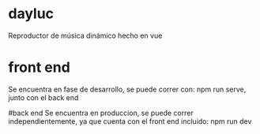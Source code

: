 # dayluc
Reproductor de música dinámico hecho en vue

# front end
Se encuentra en fase de desarrollo, se puede correr con: npm run serve, junto con el back end

#back end
Se encuentra en produccion, se puede correr independientemente, ya que cuenta con el front end incluido: npm run dev
